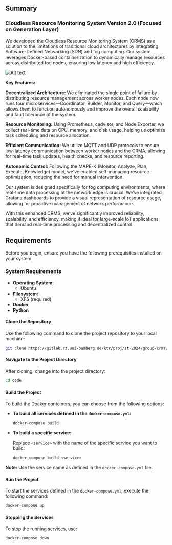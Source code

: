 
## Summary

### Cloudless Resource Monitoring System Version 2.0 (Focused on Generation Layer)
We developed the Cloudless Resource Monitoring System (CRMS) as a solution to the limitations of traditional cloud architectures by integrating Software-Defined Networking (SDN) and fog computing. Our system leverages Docker-based containerization to dynamically manage resources across distributed fog nodes, ensuring low latency and high efficiency.

![Alt text](https://gitlab.rz.uni-bamberg.de/ktr/proj/st-2024/group-crms/code/-/raw/main/Static/Images/CRMA-Diagram.png)



**Key Features:**

**Decentralized Architecture:** We eliminated the single point of failure by distributing resource management across worker nodes. Each node now runs four microservices—Coordinator, Builder, Monitor, and Query—which allows them to function autonomously and improve the overall scalability and fault tolerance of the system.

**Resource Monitoring:**
Using Prometheus, cadvisor, and Node Exporter, we collect real-time data on CPU, memory, and disk usage, helping us optimize task scheduling and resource allocation.

**Efficient Communication:** We utilize MQTT and UDP protocols to ensure low-latency communication between worker nodes and the CRMA, allowing for real-time task updates, health checks, and resource reporting.

**Autonomic Control:** Following the MAPE-K (Monitor, Analyze, Plan, Execute, Knowledge) model, we’ve enabled self-managing resource optimization, reducing the need for manual intervention.

Our system is designed specifically for fog computing environments, where real-time data processing at the network edge is crucial. We’ve integrated Grafana dashboards to provide a visual representation of resource usage, allowing for proactive management of network performance.

With this enhanced CRMS, we’ve significantly improved reliability, scalability, and efficiency, making it ideal for large-scale IoT applications that demand real-time processing and decentralized control.

## Requirements

Before you begin, ensure you have the following prerequisites installed on your system:

### System Requirements

- **Operating System:** 
  - Ubuntu
- **Filesystem:** 
  - XFS (required)
- **Docker**
- **Python**

[]([[[[url](url)](url)](url)](url))

#### Clone the Repository

Use the following command to clone the project repository to your local machine:

```bash
git clone https://gitlab.rz.uni-bamberg.de/ktr/proj/st-2024/group-crms/code.git
```

#### Navigate to the Project Directory

After cloning, change into the project directory:

```bash
cd code
```

#### Build the Project

To build the Docker containers, you can choose from the following options:

- **To build all services defined in the `docker-compose.yml`:**

  ```bash
  docker-compose build
  ```

- **To build a specific service:**

  Replace `<service>` with the name of the specific service you want to build:

  ```bash
  docker-compose build <service>
  ```

**Note:** Use the service name as defined in the `docker-compose.yml` file.

#### Run the Project

To start the services defined in the `docker-compose.yml`, execute the following command:

```bash
docker-compose up
```

#### Stopping the Services

To stop the running services, use:

```bash
docker-compose down
```
